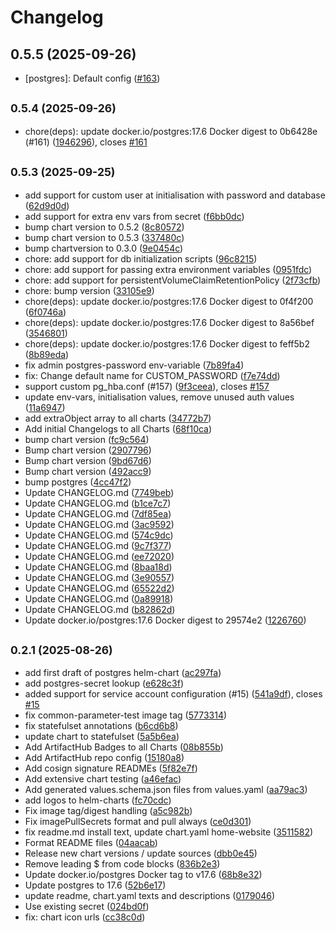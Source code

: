 # Changelog

## 0.5.5 (2025-09-26)

* [postgres]: Default config ([#163](https://github.com/CloudPirates-io/helm-charts/pull/163))

## <small>0.5.4 (2025-09-26)</small>

* chore(deps): update docker.io/postgres:17.6 Docker digest to 0b6428e (#161) ([1946296](https://github.com/CloudPirates-io/helm-charts/commit/1946296)), closes [#161](https://github.com/CloudPirates-io/helm-charts/issues/161)

## <small>0.5.3 (2025-09-25)</small>

* add support for custom user at initialisation with password and database ([62d9d0d](https://github.com/CloudPirates-io/helm-charts/commit/62d9d0d))
* add support for extra env vars from secret ([f6bb0dc](https://github.com/CloudPirates-io/helm-charts/commit/f6bb0dc))
* bump chart version to 0.5.2 ([8c80572](https://github.com/CloudPirates-io/helm-charts/commit/8c80572))
* bump chart version to 0.5.3 ([337480c](https://github.com/CloudPirates-io/helm-charts/commit/337480c))
* bump chartversion to 0.3.0 ([9e0454c](https://github.com/CloudPirates-io/helm-charts/commit/9e0454c))
* chore: add support for db initialization scripts ([96c8215](https://github.com/CloudPirates-io/helm-charts/commit/96c8215))
* chore: add support for passing extra environment variables ([0951fdc](https://github.com/CloudPirates-io/helm-charts/commit/0951fdc))
* chore: add support for persistentVolumeClaimRetentionPolicy ([2f73cfb](https://github.com/CloudPirates-io/helm-charts/commit/2f73cfb))
* chore: bump version ([33105e9](https://github.com/CloudPirates-io/helm-charts/commit/33105e9))
* chore(deps): update docker.io/postgres:17.6 Docker digest to 0f4f200 ([6f0746a](https://github.com/CloudPirates-io/helm-charts/commit/6f0746a))
* chore(deps): update docker.io/postgres:17.6 Docker digest to 8a56bef ([3546801](https://github.com/CloudPirates-io/helm-charts/commit/3546801))
* chore(deps): update docker.io/postgres:17.6 Docker digest to feff5b2 ([8b89eda](https://github.com/CloudPirates-io/helm-charts/commit/8b89eda))
* fix admin postgres-password env-variable ([7b89fa4](https://github.com/CloudPirates-io/helm-charts/commit/7b89fa4))
* fix: Change default name for CUSTOM_PASSWORD ([f7e74dd](https://github.com/CloudPirates-io/helm-charts/commit/f7e74dd))
* support custom pg_hba.conf (#157) ([9f3ceea](https://github.com/CloudPirates-io/helm-charts/commit/9f3ceea)), closes [#157](https://github.com/CloudPirates-io/helm-charts/issues/157)
* update env-vars, initialisation values, remove unused auth values ([11a6947](https://github.com/CloudPirates-io/helm-charts/commit/11a6947))
* add extraObject array to all charts ([34772b7](https://github.com/CloudPirates-io/helm-charts/commit/34772b7))
* Add initial Changelogs to all Charts ([68f10ca](https://github.com/CloudPirates-io/helm-charts/commit/68f10ca))
* bump chart version ([fc9c564](https://github.com/CloudPirates-io/helm-charts/commit/fc9c564))
* Bump chart version ([2907796](https://github.com/CloudPirates-io/helm-charts/commit/2907796))
* Bump chart version ([9bd67d6](https://github.com/CloudPirates-io/helm-charts/commit/9bd67d6))
* Bump chart version ([492acc9](https://github.com/CloudPirates-io/helm-charts/commit/492acc9))
* bump postgres ([4cc47f2](https://github.com/CloudPirates-io/helm-charts/commit/4cc47f2))
* Update CHANGELOG.md ([7749beb](https://github.com/CloudPirates-io/helm-charts/commit/7749beb))
* Update CHANGELOG.md ([b1ce7c7](https://github.com/CloudPirates-io/helm-charts/commit/b1ce7c7))
* Update CHANGELOG.md ([7df85ea](https://github.com/CloudPirates-io/helm-charts/commit/7df85ea))
* Update CHANGELOG.md ([3ac9592](https://github.com/CloudPirates-io/helm-charts/commit/3ac9592))
* Update CHANGELOG.md ([574c9dc](https://github.com/CloudPirates-io/helm-charts/commit/574c9dc))
* Update CHANGELOG.md ([9c7f377](https://github.com/CloudPirates-io/helm-charts/commit/9c7f377))
* Update CHANGELOG.md ([ee72020](https://github.com/CloudPirates-io/helm-charts/commit/ee72020))
* Update CHANGELOG.md ([8baa18d](https://github.com/CloudPirates-io/helm-charts/commit/8baa18d))
* Update CHANGELOG.md ([3e90557](https://github.com/CloudPirates-io/helm-charts/commit/3e90557))
* Update CHANGELOG.md ([65522d2](https://github.com/CloudPirates-io/helm-charts/commit/65522d2))
* Update CHANGELOG.md ([0a89918](https://github.com/CloudPirates-io/helm-charts/commit/0a89918))
* Update CHANGELOG.md ([b82862d](https://github.com/CloudPirates-io/helm-charts/commit/b82862d))
* Update docker.io/postgres:17.6 Docker digest to 29574e2 ([1226760](https://github.com/CloudPirates-io/helm-charts/commit/1226760))

## <small>0.2.1 (2025-08-26)</small>

* add first draft of postgres helm-chart ([ac297fa](https://github.com/CloudPirates-io/helm-charts/commit/ac297fa))
* add postgres-secret lookup ([e628c3f](https://github.com/CloudPirates-io/helm-charts/commit/e628c3f))
* added support for service account configuration (#15) ([541a9df](https://github.com/CloudPirates-io/helm-charts/commit/541a9df)), closes [#15](https://github.com/CloudPirates-io/helm-charts/issues/15)
* fix common-parameter-test image tag ([5773314](https://github.com/CloudPirates-io/helm-charts/commit/5773314))
* fix statefulset annotations ([b6cd6b8](https://github.com/CloudPirates-io/helm-charts/commit/b6cd6b8))
* update chart to statefulset ([5a5b6ea](https://github.com/CloudPirates-io/helm-charts/commit/5a5b6ea))
* Add ArtifactHub Badges to all Charts ([08b855b](https://github.com/CloudPirates-io/helm-charts/commit/08b855b))
* Add ArtifactHub repo config ([15180a8](https://github.com/CloudPirates-io/helm-charts/commit/15180a8))
* Add cosign signature READMEs ([5f82e7f](https://github.com/CloudPirates-io/helm-charts/commit/5f82e7f))
* Add extensive chart testing ([a46efac](https://github.com/CloudPirates-io/helm-charts/commit/a46efac))
* Add generated values.schema.json files from values.yaml ([aa79ac3](https://github.com/CloudPirates-io/helm-charts/commit/aa79ac3))
* add logos to helm-charts ([fc70cdc](https://github.com/CloudPirates-io/helm-charts/commit/fc70cdc))
* Fix image tag/digest handling ([a5c982b](https://github.com/CloudPirates-io/helm-charts/commit/a5c982b))
* Fix imagePullSecrets format and pull always ([ce0d301](https://github.com/CloudPirates-io/helm-charts/commit/ce0d301))
* fix readme.md install text, update chart.yaml home-website ([3511582](https://github.com/CloudPirates-io/helm-charts/commit/3511582))
* Format README files ([04aacab](https://github.com/CloudPirates-io/helm-charts/commit/04aacab))
* Release new chart versions / update sources ([dbb0e45](https://github.com/CloudPirates-io/helm-charts/commit/dbb0e45))
* Remove leading $ from code blocks ([836b2e3](https://github.com/CloudPirates-io/helm-charts/commit/836b2e3))
* Update docker.io/postgres Docker tag to v17.6 ([68b8e32](https://github.com/CloudPirates-io/helm-charts/commit/68b8e32))
* Update postgres to 17.6 ([52b6e17](https://github.com/CloudPirates-io/helm-charts/commit/52b6e17))
* update readme, chart.yaml texts and descriptions ([0179046](https://github.com/CloudPirates-io/helm-charts/commit/0179046))
* Use existing secret ([024bd0f](https://github.com/CloudPirates-io/helm-charts/commit/024bd0f))
* fix: chart icon urls ([cc38c0d](https://github.com/CloudPirates-io/helm-charts/commit/cc38c0d))
